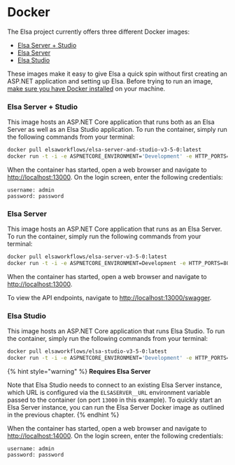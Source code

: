 # Docker

The Elsa project currently offers three different Docker images:

* [Elsa Server + Studio](https://hub.docker.com/repository/docker/elsaworkflows/elsa-server-and-studio-v3/general)
* [Elsa Server](https://hub.docker.com/repository/docker/elsaworkflows/elsa-server-v3/general)
* [Elsa Studio](https://hub.docker.com/repository/docker/elsaworkflows/elsa-studio-v3/general)

These images make it easy to give Elsa a quick spin without first creating an ASP.NET application and setting up Elsa. Before trying to run an image, [make sure you have Docker installed](https://elsa-workflows.github.io/elsa-documentation/prerequisites.html#docker) on your machine.

### Elsa Server + Studio <a href="#elsa-server-and-studio" id="elsa-server-and-studio"></a>

This image hosts an ASP.NET Core application that runs both as an Elsa Server as well as an Elsa Studio application. To run the container, simply run the following commands from your terminal:

```bash
docker pull elsaworkflows/elsa-server-and-studio-v3-5-0:latest
docker run -t -i -e ASPNETCORE_ENVIRONMENT='Development' -e HTTP_PORTS=8080 -e HTTP__BASEURL=http://localhost:13000 -p 13000:8080 elsaworkflows/elsa-server-and-studio-v3-5-0:latest
```

When the container has started, open a web browser and navigate to [http://localhost:13000](http://localhost:13000/). On the login screen, enter the following credentials:

```shell-session
username: admin
password: password
```

### Elsa Server <a href="#elsa-server" id="elsa-server"></a>

This image hosts an ASP.NET Core application that runs as an Elsa Server. To run the container, simply run the following commands from your terminal:

```bash
docker pull elsaworkflows/elsa-server-v3-5-0:latest
docker run -t -i -e ASPNETCORE_ENVIRONMENT=Development -e HTTP_PORTS=8080 -e HTTP__BASEURL=http://localhost:13000 -p 13000:8080 elsaworkflows/elsa-server-v3-5-0:latest
```

When the container has started, open a web browser and navigate to [http://localhost:13000](http://localhost:13000/).

To view the API endpoints, navigate to [http://localhost:13000/swagger](http://localhost:13000/swagger).

### Elsa Studio <a href="#elsa-studio" id="elsa-studio"></a>

This image hosts an ASP.NET Core application that runs Elsa Studio. To run the container, simply run the following commands from your terminal:

```bash
docker pull elsaworkflows/elsa-studio-v3-5-0:latest
docker run -t -i -e ASPNETCORE_ENVIRONMENT='Development' -e HTTP_PORTS=8080 -e ELSASERVER__URL=http://localhost:13000/elsa/api -p 14000:8080 elsaworkflows/elsa-studio-v3-5-0:latest
```

{% hint style="warning" %}
**Requires Elsa Server**

Note that Elsa Studio needs to connect to an existing Elsa Server instance, which URL is configured via the `ELSASERVER__URL` environment variable passed to the container (on port `13000` in this example). To quickly start an Elsa Server instance, you can run the Elsa Server Docker image as outlined in the previous chapter.
{% endhint %}

When the container has started, open a web browser and navigate to [http://localhost:14000](http://localhost:14000/). On the login screen, enter the following credentials:

```shell-session
username: admin
password: password
```
